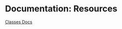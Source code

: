 # Documentation: Resources

[Classes Docs](https://getbootstrap.com/docs/4.6/utilities/flex/#direction)


